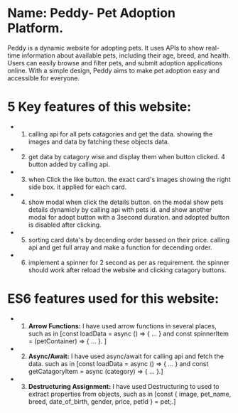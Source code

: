 # Name: Peddy- Pet Adoption Platform.

 Peddy is a dynamic website for adopting pets. It uses APIs to show real-time information about available pets, including their age, breed, and health. Users can easily browse and filter pets, and submit adoption applications online. With a simple design, Peddy aims to make pet adoption easy and accessible for everyone.

 # 5 Key features of this website: 
 - 1. calling api for all pets catagories and get the data. showing the images and data by fatching these objects data.
 - 2. get data by catagory wise and display them when button clicked. 4 button added by calling api.
 - 3. when Click the like button. the exact card's images showing the right side box. it applied for each card.
 - 4. show modal when click the details button. on the modal show pets details dynamicly by calling api with pets id. and show another modal for adopt button with a 3second duration. and adopted button is disabled after clicking.
 - 5. sorting card data's by decending order bassed on their price. calling api and get full array and make a function for decending order.
 - 6. implement a spinner for 2 second as per as requirement. the spinner should work after reload the website and clicking catagory buttons.

 # ES6 features used for this website:
 - 1. **Arrow Functions:** I have used arrow functions in several places, such as in [const loadData = async () => { ... } and const spinnerItem = (petContainer) => { ... }.
 ]
 - 2. **Async/Await:** I have used async/await for calling api and fetch the data. such as in [const loadData = async () => { ... } and const getCatagoryItem = async (category) => { ... }.]

 - 3. **Destructuring Assignment:** I have used Destructuring to used to extract properties from objects, such as in [const { image, pet_name, breed, date_of_birth, gender, price, petId } = pet;.]